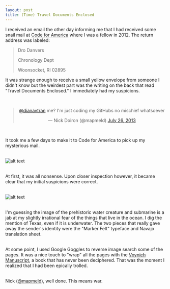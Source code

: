 ```yaml
---
layout: post
title: (Time) Travel Documents Enclosed
---
```


I received an email the other day informing me that I had received some snail mail at [Code for America](http://codeforamerica.org) where I was a fellow in 2012. The return address was labeled: 

>	Dro Danvers
>
>	Chronology Dept
>
>	Woonsocket, RI 02895

It was strange enough to receive a small yellow envelope from someone I didn't know but the weirdest part was the writing on the back that read "Travel Documents Enclosed." I immediately had my suspicions.

<br><blockquote class="twitter-tweet" align="center"><p><a href="https://twitter.com/dianavtran">@dianavtran</a> me? I&#39;m just coding my GitHubs no mischief whatsoever</p>&mdash; Nick Doiron (@mapmeld) <a href="https://twitter.com/mapmeld/statuses/360577820772151296">July 26, 2013</a></blockquote>
<script async src="//platform.twitter.com/widgets.js" charset="utf-8"></script><br>

It took me a few days to make it to Code for America to pick up my mysterious mail. <br><br> 

![alt text](../../../..//img/wut2.jpg)

<br>At first, it was all nonsense. Upon closer inspection however, it became clear that my initial suspicions were correct. 
<br><br> 

![alt text](../../../..//img/wut.jpg)

<br>I'm guessing the image of the prehistoric water creature and submarine is a jab at my slightly irrational fear of the things that live in the ocean. I dig the mention of Texas, even if it is underwater. The two pieces that really gave away the sender's identity were the "Marker Felt" typeface and Navajo translation sheet.
<br><br>

At some point, I used Google Goggles to reverse image search some of the pages. It was a nice touch to "wrap" all the pages with the [Voynich Manuscript](http://en.wikipedia.org/wiki/Voynich_manuscript), a book that has never been deciphered. That was the moment I realized that I had been epically trolled.

<br>Nick ([@mapmeld](http://twitter.com/mapmeld)), well done. This means war.